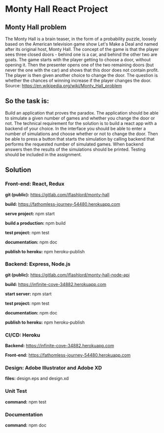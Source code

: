 # Monty Hall React Project

## Monty Hall problem

 The Monty Hall is a brain teaser, in the form of a probability puzzle,
loosely based on the American television game show Let's Make a Deal and named after its original host, Monty Hall.
The concept of the game is that the player sees three closed doors - behind one is a car, and behind the other two are goats. The game starts with the player getting to choose a door, without opening it. Then the presenter opens one of the two remaining doors (but never the one with the car) and shows that this door does not contain profit. The player is then given another choice to change the door.
The question is whether the chances of winning increase if the player changes the door.
Source: https://en.wikipedia.org/wiki/Monty_Hall_problem

## So the task is:

Build an application that proves the paradox. The application should be able to simulate a given number of games and whether you change the door or not. The technical requirement for the solution is to build a react app with a backend of your choice. In the interface you should be able to enter a number of simulations and choose whether or not to change the door. Then be able to press a button that starts the simulation by calling backend that performs the requested number of simulated games. When backend answers then the results of the simulations should be printed. Testing should be included in the assignment.



## Solution

### Front-end: React, Redux

**git (public):** https://gitlab.com/iflashlord/monty-hall

**build:** https://fathomless-journey-54480.herokuapp.com



**serve project:** npm start

**build a production:** npm build

**test project:**  npm test

**documentation:**  npm doc

**publish to heroku:**  npm heroku-publish  



### Backend: Express, Node.js

**git (public):** https://gitlab.com/iflashlord/monty-hall-node-api

**build:** https://infinite-cove-34882.herokuapp.com



**start server:**  npm start

**test project:**  npm test

**documentation:**  npm doc

**publish to heroku:**  npm heroku-publish  

 

### CI/CD: Heroku

**Backend:** https://infinite-cove-34882.herokuapp.com

**Front-end:** https://fathomless-journey-54480.herokuapp.com



### Design: Adobe Illustrator and Adobe XD

**files:** design.eps and design.xd



### Unit Test

**command:** npm test



### Documentation

**command:** npm doc



 

